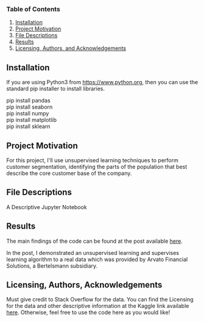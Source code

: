 
### Table of Contents

1. [Installation](#installation)
2. [Project Motivation](#motivation)
3. [File Descriptions](#files)
4. [Results](#results)
5. [Licensing, Authors, and Acknowledgements](#licensing)

## Installation <a name="installation"></a>

If you are using Python3 from https://www.python.org,  then you can use the standard pip installer to install libraries.

pip install pandas <br>
pip install seaborn <br>
pip install numpy <br>
pip install matplotlib <br>
pip install sklearn <br>

## Project Motivation<a name="motivation"></a>

For this project, I'll use unsupervised learning techniques to perform customer segmentation, identifying the parts of the population that best describe the core customer base of the company. 


## File Descriptions <a name="files"></a>

A Descriptive Jupyter Notebook

## Results<a name="results"></a>

The main findings of the code can be found at the post available [here](https://xueweiyema.github.io/).

In the post, I  demonstrated an unsupervised learning and supervises learning algorithm  to a real data which was provided by Arvato Financial Solutions, a Bertelsmann subsidiary.

## Licensing, Authors, Acknowledgements<a name="licensing"></a>

Must give credit to Stack Overflow for the data.  You can find the Licensing for the data and other descriptive information at the Kaggle link available [here](https://insights.stackoverflow.com/survey).  Otherwise, feel free to use the code here as you would like! 
